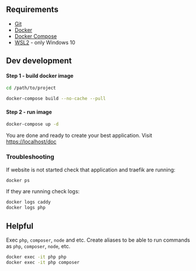 ## Requirements
* [Git](https://git-scm.com/downloads)
* [Docker](https://docs.docker.com/engine/install/)
* [Docker Compose](https://docs.docker.com/compose/install/)
* [WSL2](https://docs.microsoft.com/en-us/windows/wsl/install-win10) - only Windows 10

## Dev development
#### Step 1 - build docker image
```bash
cd /path/to/project

docker-compose build --no-cache --pull
```

#### Step 2 - run image
```bash
docker-compose up -d
```

You are done and ready to create your best application. Visit [https://localhost/doc](https://localhost/doc)

### Troubleshooting
If website is not started check that application and traefik are running:
```bash
docker ps
```

If they are running check logs:
```bash
docker logs caddy
docker logs php
```

## Helpful
Exec `php`, `composer`, `node` and etc.
Create aliases to be able to run commands as `php`, `composer`, `node`, etc.

```bash
docker exec -it php php
docker exec -it php composer
```
